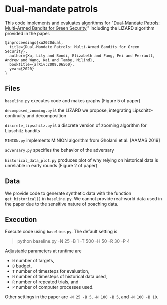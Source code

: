 # Dual-mandate patrols

This code implements and evaluates algorithms for "[Dual-Mandate Patrols: Multi-Armed Bandits for Green Security](https://arxiv.org/abs/2009.06560)," including the LIZARD algorithm provided in the paper.

```
@inproceedings{xu2020dual,
  title={Dual-Mandate Patrols: Multi-Armed Bandits for Green Security},
  author={Xu, Lily and Bondi, Elizabeth and Fang, Fei and Perrault, Andrew and Wang, Kai and Tambe, Milind},
  booktitle={arXiv:2009.06560},
  year={2020}
}
```

## Files

`baseline.py` executes code and makes graphs (Figure 5 of paper)

`decomposed_zooming.py` is the LIZARD we propose, integrating Lipschitz-continuity and decomposition

`discrete_lipschitz.py` is a discrete version of zooming algorithm for Lipschitz bandits

`MINION.py` implements MINION algorithm from Gholami et al. [AAMAS 2019]

`adversary.py` specifies the behavior of the adversary

`historical_data_plot.py` produces plot of why relying on historical data is unreliable in early rounds (Figure 2 of paper)


## Data
We provide code to generate synthetic data with the function `get_historical()` in `baseline.py`. We cannot provide real-world data used in the paper due to the sensitive nature of poaching data.


## Execution
Execute code using `baseline.py`. The default setting is
> python baseline.py -N 25 -B 1 -T 500 -H 50 -R 30 -P 4

Adjustable parameters at runtime are
- `N` number of targets,
- `B` budget,
- `T` number of timesteps for evaluation,
- `H` number of timesteps of historical data used,
- `R` number of repeated trials, and
- `P` number of computer processes used.

Other settings in the paper are `-N 25 -B 5`, `-N 100 -B 5`, and `-N 100 -B 10`.
